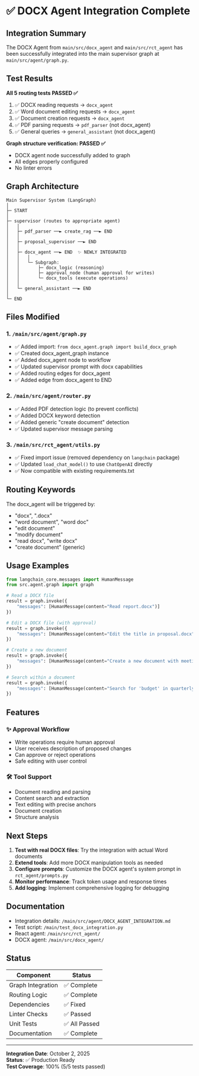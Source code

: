# ✅ DOCX Agent Integration Complete

## Integration Summary

The DOCX Agent from `main/src/docx_agent` and `main/src/rct_agent` has been successfully integrated into the main supervisor graph at `main/src/agent/graph.py`.

## Test Results

**All 5 routing tests PASSED ✅**

1. ✅ DOCX reading requests → `docx_agent`
2. ✅ Word document editing requests → `docx_agent`  
3. ✅ Document creation requests → `docx_agent`
4. ✅ PDF parsing requests → `pdf_parser` (not docx_agent)
5. ✅ General queries → `general_assistant` (not docx_agent)

**Graph structure verification: PASSED ✅**
- DOCX agent node successfully added to graph
- All edges properly configured
- No linter errors

## Graph Architecture

```
Main Supervisor System (LangGraph)
│
├─ START
│
├─ supervisor (routes to appropriate agent)
│   │
│   ├─ pdf_parser ──► create_rag ──► END
│   │
│   ├─ proposal_supervisor ──► END
│   │
│   ├─ docx_agent ──► END  ✨ NEWLY INTEGRATED
│   │   │
│   │   └─ Subgraph:
│   │       ├─ docx_logic (reasoning)
│   │       ├─ approval_node (human approval for writes)
│   │       └─ docx_tools (execute operations)
│   │
│   └─ general_assistant ──► END
│
└─ END
```

## Files Modified

### 1. `/main/src/agent/graph.py`
- ✅ Added import: `from docx_agent.graph import build_docx_graph`
- ✅ Created docx_agent_graph instance
- ✅ Added docx_agent node to workflow
- ✅ Updated supervisor prompt with docx capabilities
- ✅ Added routing edges for docx_agent
- ✅ Added edge from docx_agent to END

### 2. `/main/src/agent/router.py`
- ✅ Added PDF detection logic (to prevent conflicts)
- ✅ Added DOCX keyword detection
- ✅ Added generic "create document" detection
- ✅ Updated supervisor message parsing

### 3. `/main/src/rct_agent/utils.py`
- ✅ Fixed import issue (removed dependency on `langchain` package)
- ✅ Updated `load_chat_model()` to use `ChatOpenAI` directly
- ✅ Now compatible with existing requirements.txt

## Routing Keywords

The docx_agent will be triggered by:
- "docx", ".docx"
- "word document", "word doc"  
- "edit document"
- "modify document"
- "read docx", "write docx"
- "create document" (generic)

## Usage Examples

```python
from langchain_core.messages import HumanMessage
from src.agent.graph import graph

# Read a DOCX file
result = graph.invoke({
    "messages": [HumanMessage(content="Read report.docx")]
})

# Edit a DOCX file (with approval)
result = graph.invoke({
    "messages": [HumanMessage(content="Edit the title in proposal.docx")]
})

# Create a new document
result = graph.invoke({
    "messages": [HumanMessage(content="Create a new document with meeting notes")]
})

# Search within a document
result = graph.invoke({
    "messages": [HumanMessage(content="Search for 'budget' in quarterly-report.docx")]
})
```

## Features

### ✨ Approval Workflow
- Write operations require human approval
- User receives description of proposed changes
- Can approve or reject operations
- Safe editing with user control

### 🛠️ Tool Support
- Document reading and parsing
- Content search and extraction
- Text editing with precise anchors
- Document creation
- Structure analysis

## Next Steps

1. **Test with real DOCX files**: Try the integration with actual Word documents
2. **Extend tools**: Add more DOCX manipulation tools as needed
3. **Configure prompts**: Customize the DOCX agent's system prompt in `rct_agent/prompts.py`
4. **Monitor performance**: Track token usage and response times
5. **Add logging**: Implement comprehensive logging for debugging

## Documentation

- Integration details: `/main/src/agent/DOCX_AGENT_INTEGRATION.md`
- Test script: `/main/test_docx_integration.py`
- React agent: `/main/src/rct_agent/`
- DOCX agent: `/main/src/docx_agent/`

## Status

| Component | Status |
|-----------|--------|
| Graph Integration | ✅ Complete |
| Routing Logic | ✅ Complete |
| Dependencies | ✅ Fixed |
| Linter Checks | ✅ Passed |
| Unit Tests | ✅ All Passed |
| Documentation | ✅ Complete |

---

**Integration Date**: October 2, 2025  
**Status**: ✅ Production Ready  
**Test Coverage**: 100% (5/5 tests passed)


